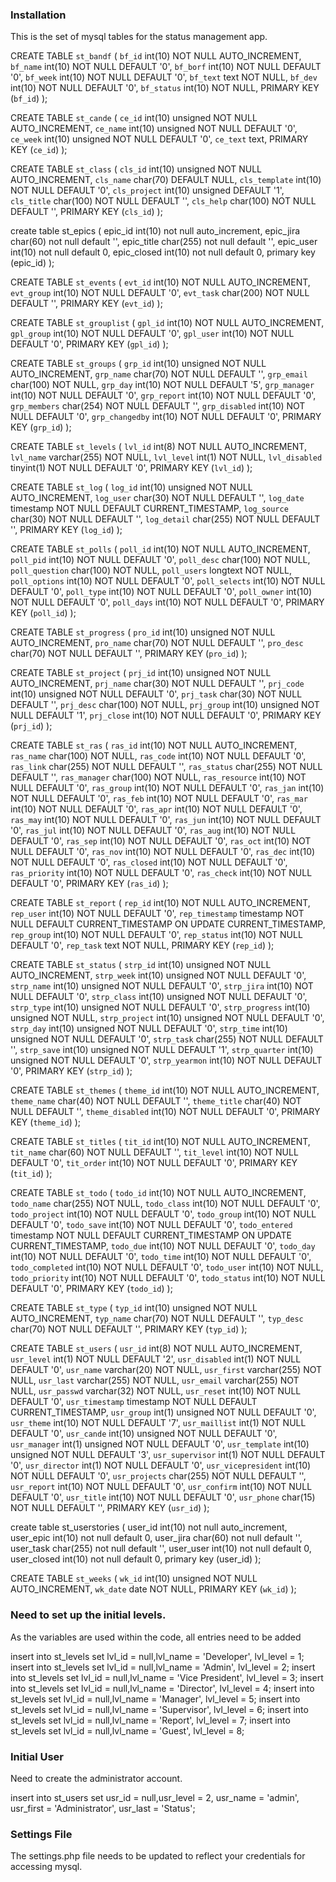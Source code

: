 ### Installation

This is the set of mysql tables for the status management app.


CREATE TABLE `st_bandf` (
  `bf_id` int(10) NOT NULL AUTO_INCREMENT,
  `bf_name` int(10) NOT NULL DEFAULT '0',
  `bf_borf` int(10) NOT NULL DEFAULT '0',
  `bf_week` int(10) NOT NULL DEFAULT '0',
  `bf_text` text NOT NULL,
  `bf_dev` int(10) NOT NULL DEFAULT '0',
  `bf_status` int(10) NOT NULL,
  PRIMARY KEY (`bf_id`)
); 

CREATE TABLE `st_cande` (
  `ce_id` int(10) unsigned NOT NULL AUTO_INCREMENT,
  `ce_name` int(10) unsigned NOT NULL DEFAULT '0',
  `ce_week` int(10) unsigned NOT NULL DEFAULT '0',
  `ce_text` text,
  PRIMARY KEY (`ce_id`)
); 

CREATE TABLE `st_class` (
  `cls_id` int(10) unsigned NOT NULL AUTO_INCREMENT,
  `cls_name` char(70) DEFAULT NULL,
  `cls_template` int(10) NOT NULL DEFAULT '0',
  `cls_project` int(10) unsigned DEFAULT '1',
  `cls_title` char(100) NOT NULL DEFAULT '',
  `cls_help` char(100) NOT NULL DEFAULT '',
  PRIMARY KEY (`cls_id`)
); 

create table st_epics (
  epic_id int(10) not null auto_increment,
  epic_jira char(60) not null default '',
  epic_title char(255) not null default '',
  epic_user int(10) not null default 0,
  epic_closed int(10) not null default 0,
  primary key (epic_id)
);

CREATE TABLE `st_events` (
  `evt_id` int(10) NOT NULL AUTO_INCREMENT,
  `evt_group` int(10) NOT NULL DEFAULT '0',
  `evt_task` char(200) NOT NULL DEFAULT '',
  PRIMARY KEY (`evt_id`)
); 

CREATE TABLE `st_grouplist` (
  `gpl_id` int(10) NOT NULL AUTO_INCREMENT,
  `gpl_group` int(10) NOT NULL DEFAULT '0',
  `gpl_user` int(10) NOT NULL DEFAULT '0',
  PRIMARY KEY (`gpl_id`)
); 

CREATE TABLE `st_groups` (
  `grp_id` int(10) unsigned NOT NULL AUTO_INCREMENT,
  `grp_name` char(70) NOT NULL DEFAULT '',
  `grp_email` char(100) NOT NULL,
  `grp_day` int(10) NOT NULL DEFAULT '5',
  `grp_manager` int(10) NOT NULL DEFAULT '0',
  `grp_report` int(10) NOT NULL DEFAULT '0',
  `grp_members` char(254) NOT NULL DEFAULT '',
  `grp_disabled` int(10) NOT NULL DEFAULT '0',
  `grp_changedby` int(10) NOT NULL DEFAULT '0',
  PRIMARY KEY (`grp_id`)
); 

CREATE TABLE `st_levels` (
  `lvl_id` int(8) NOT NULL AUTO_INCREMENT,
  `lvl_name` varchar(255) NOT NULL,
  `lvl_level` int(1) NOT NULL,
  `lvl_disabled` tinyint(1) NOT NULL DEFAULT '0',
  PRIMARY KEY (`lvl_id`)
); 

CREATE TABLE `st_log` (
  `log_id` int(10) unsigned NOT NULL AUTO_INCREMENT,
  `log_user` char(30) NOT NULL DEFAULT '',
  `log_date` timestamp NOT NULL DEFAULT CURRENT_TIMESTAMP,
  `log_source` char(30) NOT NULL DEFAULT '',
  `log_detail` char(255) NOT NULL DEFAULT '',
  PRIMARY KEY (`log_id`)
); 

CREATE TABLE `st_polls` (
  `poll_id` int(10) NOT NULL AUTO_INCREMENT,
  `poll_pid` int(10) NOT NULL DEFAULT '0',
  `poll_desc` char(100) NOT NULL,
  `poll_question` char(100) NOT NULL,
  `poll_users` longtext NOT NULL,
  `poll_options` int(10) NOT NULL DEFAULT '0',
  `poll_selects` int(10) NOT NULL DEFAULT '0',
  `poll_type` int(10) NOT NULL DEFAULT '0',
  `poll_owner` int(10) NOT NULL DEFAULT '0',
  `poll_days` int(10) NOT NULL DEFAULT '0',
  PRIMARY KEY (`poll_id`)
); 

CREATE TABLE `st_progress` (
  `pro_id` int(10) unsigned NOT NULL AUTO_INCREMENT,
  `pro_name` char(70) NOT NULL DEFAULT '',
  `pro_desc` char(70) NOT NULL DEFAULT '',
  PRIMARY KEY (`pro_id`)
); 

CREATE TABLE `st_project` (
  `prj_id` int(10) unsigned NOT NULL AUTO_INCREMENT,
  `prj_name` char(30) NOT NULL DEFAULT '',
  `prj_code` int(10) unsigned NOT NULL DEFAULT '0',
  `prj_task` char(30) NOT NULL DEFAULT '',
  `prj_desc` char(100) NOT NULL,
  `prj_group` int(10) unsigned NOT NULL DEFAULT '1',
  `prj_close` int(10) NOT NULL DEFAULT '0',
  PRIMARY KEY (`prj_id`)
); 

CREATE TABLE `st_ras` (
  `ras_id` int(10) NOT NULL AUTO_INCREMENT,
  `ras_name` char(100) NOT NULL,
  `ras_code` int(10) NOT NULL DEFAULT '0',
  `ras_link` char(255) NOT NULL DEFAULT '',
  `ras_status` char(255) NOT NULL DEFAULT '',
  `ras_manager` char(100) NOT NULL,
  `ras_resource` int(10) NOT NULL DEFAULT '0',
  `ras_group` int(10) NOT NULL DEFAULT '0',
  `ras_jan` int(10) NOT NULL DEFAULT '0',
  `ras_feb` int(10) NOT NULL DEFAULT '0',
  `ras_mar` int(10) NOT NULL DEFAULT '0',
  `ras_apr` int(10) NOT NULL DEFAULT '0',
  `ras_may` int(10) NOT NULL DEFAULT '0',
  `ras_jun` int(10) NOT NULL DEFAULT '0',
  `ras_jul` int(10) NOT NULL DEFAULT '0',
  `ras_aug` int(10) NOT NULL DEFAULT '0',
  `ras_sep` int(10) NOT NULL DEFAULT '0',
  `ras_oct` int(10) NOT NULL DEFAULT '0',
  `ras_nov` int(10) NOT NULL DEFAULT '0',
  `ras_dec` int(10) NOT NULL DEFAULT '0',
  `ras_closed` int(10) NOT NULL DEFAULT '0',
  `ras_priority` int(10) NOT NULL DEFAULT '0',
  `ras_check` int(10) NOT NULL DEFAULT '0',
  PRIMARY KEY (`ras_id`)
); 

CREATE TABLE `st_report` (
  `rep_id` int(10) NOT NULL AUTO_INCREMENT,
  `rep_user` int(10) NOT NULL DEFAULT '0',
  `rep_timestamp` timestamp NOT NULL DEFAULT CURRENT_TIMESTAMP ON UPDATE CURRENT_TIMESTAMP,
  `rep_group` int(10) NOT NULL DEFAULT '0',
  `rep_status` int(10) NOT NULL DEFAULT '0',
  `rep_task` text NOT NULL,
  PRIMARY KEY (`rep_id`)
); 

CREATE TABLE `st_status` (
  `strp_id` int(10) unsigned NOT NULL AUTO_INCREMENT,
  `strp_week` int(10) unsigned NOT NULL DEFAULT '0',
  `strp_name` int(10) unsigned NOT NULL DEFAULT '0',
  `strp_jira` int(10) NOT NULL DEFAULT '0',
  `strp_class` int(10) unsigned NOT NULL DEFAULT '0',
  `strp_type` int(10) unsigned NOT NULL DEFAULT '0',
  `strp_progress` int(10) unsigned NOT NULL,
  `strp_project` int(10) unsigned NOT NULL DEFAULT '0',
  `strp_day` int(10) unsigned NOT NULL DEFAULT '0',
  `strp_time` int(10) unsigned NOT NULL DEFAULT '0',
  `strp_task` char(255) NOT NULL DEFAULT '',
  `strp_save` int(10) unsigned NOT NULL DEFAULT '1',
  `strp_quarter` int(10) unsigned NOT NULL DEFAULT '0',
  `strp_yearmon` int(10) NOT NULL DEFAULT '0',
  PRIMARY KEY (`strp_id`)
); 

CREATE TABLE `st_themes` (
  `theme_id` int(10) NOT NULL AUTO_INCREMENT,
  `theme_name` char(40) NOT NULL DEFAULT '',
  `theme_title` char(40) NOT NULL DEFAULT '',
  `theme_disabled` int(10) NOT NULL DEFAULT '0',
  PRIMARY KEY (`theme_id`)
); 

CREATE TABLE `st_titles` (
  `tit_id` int(10) NOT NULL AUTO_INCREMENT,
  `tit_name` char(60) NOT NULL DEFAULT '',
  `tit_level` int(10) NOT NULL DEFAULT '0',
  `tit_order` int(10) NOT NULL DEFAULT '0',
  PRIMARY KEY (`tit_id`)
); 

CREATE TABLE `st_todo` (
  `todo_id` int(10) NOT NULL AUTO_INCREMENT,
  `todo_name` char(255) NOT NULL,
  `todo_class` int(10) NOT NULL DEFAULT '0',
  `todo_project` int(10) NOT NULL DEFAULT '0',
  `todo_group` int(10) NOT NULL DEFAULT '0',
  `todo_save` int(10) NOT NULL DEFAULT '0',
  `todo_entered` timestamp NOT NULL DEFAULT CURRENT_TIMESTAMP ON UPDATE CURRENT_TIMESTAMP,
  `todo_due` int(10) NOT NULL DEFAULT '0',
  `todo_day` int(10) NOT NULL DEFAULT '0',
  `todo_time` int(10) NOT NULL DEFAULT '0',
  `todo_completed` int(10) NOT NULL DEFAULT '0',
  `todo_user` int(10) NOT NULL,
  `todo_priority` int(10) NOT NULL DEFAULT '0',
  `todo_status` int(10) NOT NULL DEFAULT '0',
  PRIMARY KEY (`todo_id`)
); 

CREATE TABLE `st_type` (
  `typ_id` int(10) unsigned NOT NULL AUTO_INCREMENT,
  `typ_name` char(70) NOT NULL DEFAULT '',
  `typ_desc` char(70) NOT NULL DEFAULT '',
  PRIMARY KEY (`typ_id`)
); 

CREATE TABLE `st_users` (
  `usr_id` int(8) NOT NULL AUTO_INCREMENT,
  `usr_level` int(1) NOT NULL DEFAULT '2',
  `usr_disabled` int(1) NOT NULL DEFAULT '0',
  `usr_name` varchar(20) NOT NULL,
  `usr_first` varchar(255) NOT NULL,
  `usr_last` varchar(255) NOT NULL,
  `usr_email` varchar(255) NOT NULL,
  `usr_passwd` varchar(32) NOT NULL,
  `usr_reset` int(10) NOT NULL DEFAULT '0',
  `usr_timestamp` timestamp NOT NULL DEFAULT CURRENT_TIMESTAMP,
  `usr_group` int(1) unsigned NOT NULL DEFAULT '0',
  `usr_theme` int(10) NOT NULL DEFAULT '7',
  `usr_maillist` int(1) NOT NULL DEFAULT '0',
  `usr_cande` int(10) unsigned NOT NULL DEFAULT '0',
  `usr_manager` int(1) unsigned NOT NULL DEFAULT '0',
  `usr_template` int(10) unsigned NOT NULL DEFAULT '3',
  `usr_supervisor` int(1) NOT NULL DEFAULT '0',
  `usr_director` int(1) NOT NULL DEFAULT '0',
  `usr_vicepresident` int(10) NOT NULL DEFAULT '0',
  `usr_projects` char(255) NOT NULL DEFAULT '',
  `usr_report` int(10) NOT NULL DEFAULT '0',
  `usr_confirm` int(10) NOT NULL DEFAULT '0',
  `usr_title` int(10) NOT NULL DEFAULT '0',
  `usr_phone` char(15) NOT NULL DEFAULT '',
  PRIMARY KEY (`usr_id`)
); 

create table st_userstories (
  user_id int(10) not null auto_increment,
  user_epic int(10) not null default 0,
  user_jira char(60) not null default '',
  user_task char(255) not null default '',
  user_user int(10) not null default 0,
  user_closed int(10) not null default 0,
  primary key (user_id)
);

CREATE TABLE `st_weeks` (
  `wk_id` int(10) unsigned NOT NULL AUTO_INCREMENT,
  `wk_date` date NOT NULL,
  PRIMARY KEY (`wk_id`)
); 


### Need to set up the initial levels.

As the variables are used within the code, all entries need to be added

insert into st_levels set lvl_id = null,lvl_name = 'Developer', lvl_level = 1;
insert into st_levels set lvl_id = null,lvl_name = 'Admin', lvl_level = 2;
insert into st_levels set lvl_id = null,lvl_name = 'Vice President', lvl_level = 3;
insert into st_levels set lvl_id = null,lvl_name = 'Director', lvl_level = 4;
insert into st_levels set lvl_id = null,lvl_name = 'Manager', lvl_level = 5;
insert into st_levels set lvl_id = null,lvl_name = 'Supervisor', lvl_level = 6;
insert into st_levels set lvl_id = null,lvl_name = 'Report', lvl_level = 7;
insert into st_levels set lvl_id = null,lvl_name = 'Guest', lvl_level = 8;


### Initial User

Need to create the administrator account.

insert into st_users set usr_id = null,usr_level = 2, usr_name = 'admin', usr_first = 'Administrator', usr_last = 'Status';



### Settings File

The settings.php file needs to be updated to reflect your credentials for accessing mysql.



